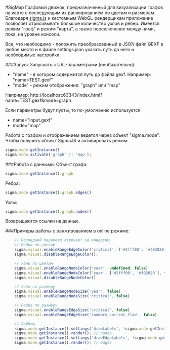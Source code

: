 #SigMap
Графовый движок, предназначенный для визуализации графов на карте с последующим их ранжированием по цветам и размерам.
Благодаря [sigma.js](https://github.com/jacomyal/sigma.js) и кастомным WebGL-рендерщикам приложение позволяет отрисовывать большое количество узлов и ребер.
Имеется режим "граф" и режим "карта", а также переключение между ними, пока, на уровне консоли.

Все, что необходимо - положить преобразованный в JSON файл GEXF в любое место и в файле settings.json указать путь до него и необходимые настройки.

###Запуск
Запускать с URL-параметрами (необязательно):
* "name" - в котором содержится путь до файла gexf. Например: "name=TEST.gexf"
* "mode" - режим отображения: "graph" или "map"

Например:
http://localhost:63343/index.html?name=TEST.gexf&mode=graph

Если параметры будут пусты, то по-умолчанию используется:
* name="input.gexf"
* mode="map"

Работа с графом и отображением ведется через объект "sigma.mode".
Чтобы получить объект SigmaJS и активировать режим: 
```javascript
sigma.mode.getInstance()
sigma.mode.activate('graph' || 'map');
```

###Работа с данными:
Объект графа:
```javascript
sigma.mode.getInstance().graph
```
Ребра:
```javascript 
sigma.mode.getInstance().graph.edges()
```
Узлы:
```javascript
sigma.mode.getInstance().graph.nodes()
```
Возвращаются ссылки на данные.

###Примеры работы с ранжированием в online режиме:
```javascript
    // Последний параметр отвечает за инверсию
    // Ребра по цветам
    sigma.visual.enableRangeEdgeColor('critical', ['#2fff00', '#f02020'], false)
    sigma.visual.disableRangeEdgeColor();

    // Узлы по цветам
    sigma.visual.enableRangeNodeColor('year', undefined, false)
    sigma.visual.enableRangeNodeColor('year', ['#2fff00', '#f02020'], false)
    sigma.visual.disableRangeNodeColor()

    // Узлы по размеру
    sigma.visual.enableRangeNodeSize('year', false)
    sigma.visual.enableRangeNodeSize('critical', false)

    // Ребра по размеру
    sigma.visual.enableRangeEdgeSize('critical', false)
    sigma.visual.enableRangeEdgeSize('summary_current_flow', false)

    // Лейблы
    sigma.mode.getInstance().settings('drawLabels', !sigma.mode.getInstance().settings('drawLabels'));
    sigma.mode.getInstance().render(); // nodes
    sigma.mode.getInstance().settings('drawEdgeLabels', !sigma.mode.getInstance().settings('drawEdgeLabels'));
    sigma.mode.getInstance().render(); // edges
```
